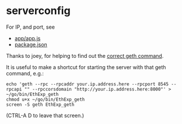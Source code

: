 # serverconfig

For IP, and port, see
* [app/app.js](https://github.com/altsheets/explorer/blob/MIT/app/app.js#L6-L10)
* [package.json](https://github.com/etherparty/explorer/blob/MIT/package.json#L24)

Thanks to joey, for helping to find out the [correct geth command](https://github.com/altsheets/explorer/blob/MIT/app/app.js#L14-L15). 

It is useful to make a shortcut for starting the server with that geth command, e.g.:

    echo 'geth --rpc --rpcaddr your.ip.address.here --rpcport 8545 --rpcapi "" --rpccorsdomain "http://your.ip.address.here:8000"' > ~/go/bin/EthExp_geth
    chmod u+x ~/go/bin/EthExp_geth
    screen -S geth EthExp_geth
    
(CTRL-A D to leave that screen.)

    